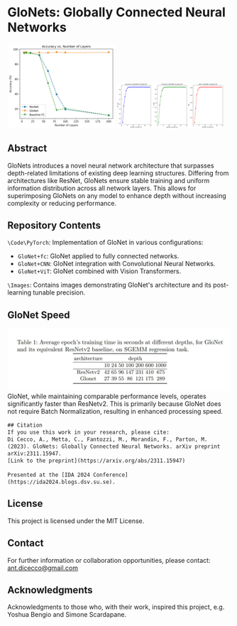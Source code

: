 
# GloNets: Globally Connected Neural Networks

<p float="left">
  <img src="https://github.com/AntonioDiCecco/GloNet/blob/main/Images/GloNet-fc.jpg" width="48%" />
  <img src="https://github.com/AntonioDiCecco/GloNet/blob/main/Images/GloNet-tunable.png" width="48%" /> 
</p>

## Abstract
GloNets introduces a novel neural network architecture that surpasses depth-related limitations of existing deep learning structures. Differing from architectures like ResNet, GloNets ensure stable training and uniform information distribution across all network layers. This allows for superimposing GloNets on any model to enhance depth without increasing complexity or reducing performance.
  
## Repository Contents
`\Code\PyTorch`: Implementation of GloNet in various configurations:
- `GloNet+fc`: GloNet applied to fully connected networks.
- `GloNet+CNN`: GloNet integration with Convolutional Neural Networks.
- `GloNet+ViT`: GloNet combined with Vision Transformers.

`\Images`: Contains images demonstrating GloNet's architecture and its post-learning tunable precision.

## GloNet Speed
![GloNet-speed.jpg](https://github.com/AntonioDiCecco/GloNet/blob/main/Images/GloNet-speed.jpg)
GloNet, while maintaining comparable performance levels, operates significantly faster than ResNetv2. This is primarily because GloNet does not require Batch Normalization, resulting in enhanced processing speed.


```
## Citation
If you use this work in your research, please cite:
Di Cecco, A., Metta, C., Fantozzi, M., Morandin, F., Parton, M. (2023). GloNets: Globally Connected Neural Networks. arXiv preprint arXiv:2311.15947.
[Link to the preprint](https://arxiv.org/abs/2311.15947)

Presented at the [IDA 2024 Conference](https://ida2024.blogs.dsv.su.se).
```

## License
This project is licensed under the MIT License.

## Contact
For further information or collaboration opportunities, please contact: ant.dicecco@gmail.com


## Acknowledgments
Acknowledgments to those who, with their work, inspired this project, e.g. Yoshua Bengio and Simone Scardapane.
